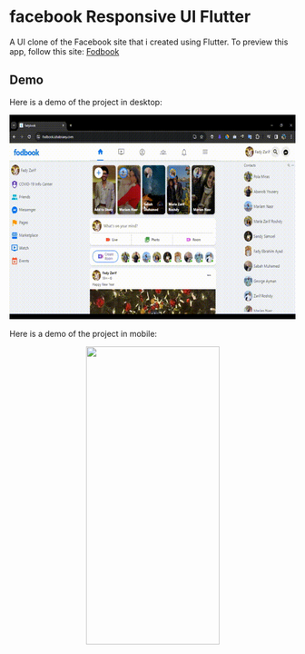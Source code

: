 # facebook Responsive UI Flutter

A UI clone of the Facebook site that i created using Flutter.
To preview this app, follow this site: [Fodbook](https://fodbook-demon.fady-zarif.com/)

## Demo

Here is a demo of the project in desktop:

<p align="center">
  <img width="640" height="360" src="assets/fodbook_web.gif">
 
</p>

Here is a demo of the project in mobile: 

<p align="center">
  <img width="235" height="525" src="assets/fodbook_mobile.gif">
</p>



